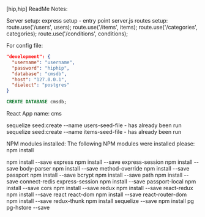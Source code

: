 [hip,hip] ReadMe Notes:



Server setup: 
express setup - entry point server.js
routes setup:
  route.use('/users', users);
  route.use('/items', items);
  route.use('/categories', categories);
  route.use('/conditions', conditions);

For config file:
```json
"development": {
  "username": "username",
  "password": "hiphip",
  "database": "cmsdb",
  "host": "127.0.0.1",
  "dialect": "postgres"
}
```

```sql
CREATE DATABASE cmsdb;
```







React App name: cms


sequelize seed:create --name users-seed-file  - has already been run
sequelize seed:create --name items-seed-file  - has already been run


NPM modules installed:
The following NPM modules were installed please:
npm install

npm install --save express
npm install --save express-session
npm install --save body-parser
npm install --save method-override
npm install --save passport
npm install --save bcrypt
npm install --save path
npm install --save connect-redis express-session
npm install --save passport-local
npm install --save cors
npm install --save redux
npm install --save react-redux
npm install --save react react-dom
npm install --save react-router-dom
npm install --save redux-thunk
npm install sequelize --save
npm install pg pg-hstore --save




